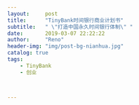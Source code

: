 ```yaml
---
layout:     post
title:      "TinyBank时间银行商业计划书"
subtitle:   " \"打造中国永久时间银行体制\" "
date:       2019-03-07 22:22:22
author:     "Reno"
header-img: "img/post-bg-nianhua.jpg"
catalog: true
tags:
    - TinyBank
    - 创业



---
```


